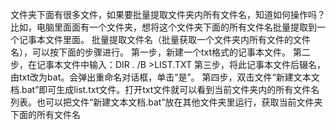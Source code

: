 文件夹下面有很多文件，如果要批量提取文件夹内所有文件名，知道如何操作吗？
比如，电脑里面面有一个文件夹，想将这个文件夹下面的所有文件名批量提取到一个记事本文件里面。
批量提取文件名（批量获取一个文件夹内所有文件的文件名），可以按下面的步骤进行。
第一步，新建一个txt格式的记事本文件。
第二步，在记事本文件中输入：DIR *.*  /B >LIST.TXT
第三步，将此记事本文件后辍名，由txt改为bat。会弹出重命名对话框，单击“是”。
第四步，双击文件“新建文本文档.bat”即可生成list.txt文件。打开txt文件就可以看到当前文件夹内的所有文件名列表。也可以把文件“新建文本文档.bat”放在其他文件夹里运行，获取当前文件夹下面的所有文件名
